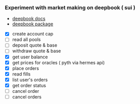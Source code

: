 ### Experiment with market making on deepbook ( sui )

- [deepbook docs](https://docs.sui-deepbook.com/)
- [deepbook package](https://suiscan.xyz/mainnet/object/0x000000000000000000000000000000000000000000000000000000000000dee9)


 - [x] create account cap
 - [ ] read all pools
 - [ ] deposit quote & base
 - [ ] withdraw quote & base
 - [x] get user balance
 - [x] get prices for oracles ( pyth via hermes api)
 - [x] place orders
 - [x] read fills
 - [x] list user's orders
 - [x] get order status
 - [ ] cancel order
 - [ ] cancel orders
